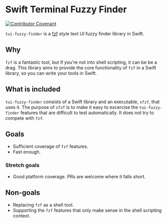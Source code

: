 # Swift Terminal Fuzzy Finder

[![Contributor Covenant](https://img.shields.io/badge/Contributor%20Covenant-2.1-4baaaa.svg)](code_of_conduct.md)

`tui-fuzzy-finder` is a [fzf] style text UI fuzzy finder library in Swift.

## Why

`fzf` is a fantastic tool, but if you're not into shell scripting, it can be be a drag. This library
aims to provide the core functionality of `fzf` in a Swift library, so you can write your tools
in Swift.

## What is included

`tui-fuzzy-finder` consists of a Swift library and an executable, `sfzf`, that uses it. The purpose
of `sfzf` is to make it easy to excercise the `tui-fuzzy-finder` features that are difficult to test
automatically. It does not try to compete with `fzf`.

## Goals

- Sufficient coverage of `fzf` features.
- Fast enough.

### Stretch goals

- Good platform coverage. PRs are welcome where it falls short.

## Non-goals

- Replacing `fzf` as a shell tool.
- Supporting the `fzf` features that only make sense in the shell scripting context.


[fzf]: https://github.com/junegunn/fzf
